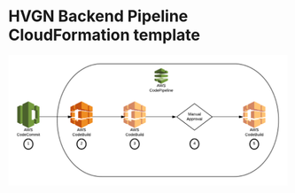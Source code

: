 # **HVGN Backend Pipeline CloudFormation template**

![Pipeline Diagram][Pipeline]




[Pipeline]: https://github.com/badgerduke/hvgn-backend-pipeline/blob/master/hvgn-backend-pipeline.png